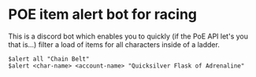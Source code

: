 # POE item alert bot for racing

This is a discord bot which enables you to quickly (if the PoE API let's you that is...) filter a load of items for all characters inside of a ladder.

```
$alert all "Chain Belt"
$alert <char-name> <account-name> "Quicksilver Flask of Adrenaline"
```
